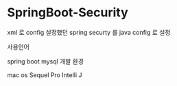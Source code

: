 # SpringBoot-Security
xml 로 config 설정했던 spring securty 를 java config 로 설정

사용언어

spring boot
mysql
개발 환경

mac os
Sequel Pro
Intelli J
